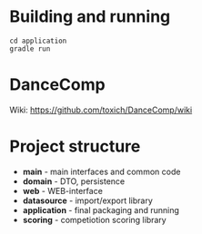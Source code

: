 # Building and running
```
cd application
gradle run
```
# DanceComp
Wiki: https://github.com/toxich/DanceComp/wiki

# Project structure

* **main**    - main interfaces and common code
* **domain**  - DTO, persistence
* **web**     - WEB-interface 
* **datasource**  - import/export library
* **application** - final packaging and running
* **scoring** - competiotion scoring library



